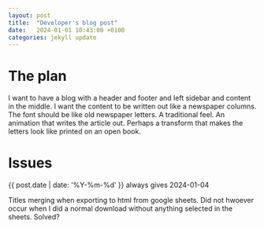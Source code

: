```yaml
---
layout: post
title:  "Developer's blog post"
date:   2024-01-01 10:43:00 +0100
categories: jekyll update
---
```


# The plan

I want to have a blog with a header and footer and left sidebar and content in the middle.
I want the content to be written out like a newspaper columns.
The font should be like old newspaper letters. A traditional feel.
An animation that writes the article out.
Perhaps a transform that makes the letters look like printed on an open book.


# Issues

{{ post.date | date: '%Y-%m-%d' }} always gives 2024-01-04


Titles merging when exporting to html from google sheets.
Did not hwoever occur when I did a normal download without anything selected in the sheets. Solved?